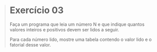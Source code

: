> # Exercício 03
> 
> Faça um programa que leia um número N e que indique quantos valores inteiros e positivos devem ser lidos a seguir.
> 
> Para cada número lido, mostre uma tabela contendo o valor lido e o fatorial desse valor. 